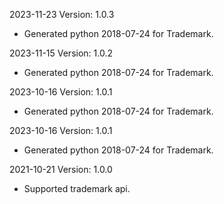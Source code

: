 2023-11-23 Version: 1.0.3
- Generated python 2018-07-24 for Trademark.

2023-11-15 Version: 1.0.2
- Generated python 2018-07-24 for Trademark.

2023-10-16 Version: 1.0.1
- Generated python 2018-07-24 for Trademark.

2023-10-16 Version: 1.0.1
- Generated python 2018-07-24 for Trademark.

2021-10-21 Version: 1.0.0
- Supported trademark api.

